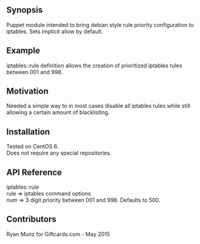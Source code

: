 ## Synopsis  
  
Puppet module intended to bring debian style rule priority configuration to iptables. Sets implicit allow by default.  
  
## Example  
  
iptables::rule definition allows the creation of prioritized iptables rules between 001 and 998.  
  
## Motivation  
  
Needed a simple way to in most cases disable all iptables rules while still allowing a certain amount of blacklisting.  
  
## Installation  
  
Tested on CentOS 6.  
Does not require any special repositories.  
  
## API Reference  
  
iptables::rule  
  rule => iptables command options  
  num  => 3 digit priority between 001 and 998. Defaults to 500.  
  
## Contributors  
  
Ryan Munz for Giftcards.com - May 2015  
